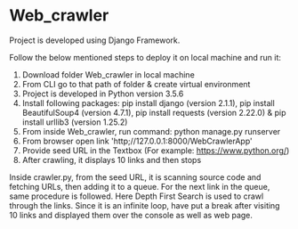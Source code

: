 # Web_crawler
Project is developed using Django Framework. 

Follow the below mentioned steps to deploy it on local machine and run it:
1. Download folder Web_crawler in local machine
2. From CLI go to that path of folder & create virtual environment
3. Project is developed in Python version 3.5.6
4. Install following packages: 
   pip install django (version 2.1.1),
   pip install BeautifulSoup4 (version 4.7.1),
   pip install requests (version 2.22.0) &
   pip install urllib3 (version 1.25.2)
5. From inside Web_crawler, run command: python manage.py runserver
6. From browser open link 'http;//127.0.0.1:8000/WebCrawlerApp'
7. Provide seed URL in the Textbox (For example: https://www.python.org/)
8. After crawling, it displays 10 links and then stops

Inside crawler.py, from the seed URL, it is scanning source code and fetching URLs, then adding it to a queue.
For the next link in the queue, same procedure is followed. Here Depth First Search is used to crawl through the links.
Since it is an infinite loop, have put a break after visiting 10 links and displayed them over the console as well as web page.
